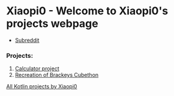 # Xiaopi0 - Welcome to Xiaopi0's projects webpage

- [Subreddit](https://www.reddit.com/r/Xiaopi0_Programming/)

### Projects:
1. [Calculator project](https://xiaopi0.github.io/calculator)
2. [Recreation of Brackeys Cubethon](https://xiaopi0.github.io/cubethon)

[All Kotlin projects by Xiaopi0](https://xiaopi0.github.io/AllKotlinProjectsInOne/)
